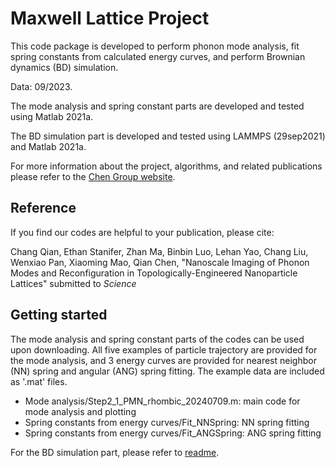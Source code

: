 # Maxwell Lattice Project

This code package is developed to perform phonon mode analysis, fit spring constants from calculated energy curves, and perform Brownian dynamics (BD) simulation.

Data: 09/2023.

The mode analysis and spring constant parts are developed and tested using Matlab 2021a.  

The BD simulation part is developed and tested using LAMMPS (29sep2021) and Matlab 2021a.

For more information about the project, algorithms, and related publications please refer to the [Chen Group website](https://chenlab.matse.illinois.edu/).  

## Reference
If you find our codes are helpful to your publication, please cite:

Chang Qian, Ethan Stanifer, Zhan Ma, Binbin Luo, Lehan Yao, Chang Liu, Wenxiao Pan,  Xiaoming Mao, Qian Chen, "Nanoscale Imaging of Phonon Modes and Reconfiguration in Topologically-Engineered Nanoparticle Lattices" submitted to _Science_

## Getting started

The mode analysis and spring constant parts of the codes can be used upon downloading. All five examples of particle trajectory are provided for the mode analysis, and 3 energy curves are provided for nearest neighbor (NN) spring and angular (ANG) spring fitting. The example data are included as '.mat' files.
- Mode analysis/Step2_1_PMN_rhombic_20240709.m: main code for mode analysis and plotting
- Spring constants from energy curves/Fit_NNSpring: NN spring fitting
- Spring constants from energy curves/Fit_ANGSpring: ANG spring fitting
  
For the BD simulation part, please refer to [readme](https://github.com/chenlabUIUC/MaxwellLattice/blob/main/Brownian%20dynamics%20simulation/Readme.md).
